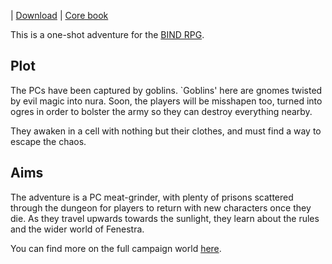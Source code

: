 <!--

The config/ directory is a subtree.  Best not to touch it.

- git-lfs
- inkscape (for composing svg images)
- pdflatex (loads of packages)

-->

| [Download][download] | [Core book][core]

This is a one-shot adventure for the [BIND RPG][core].

## Plot

The PCs have been captured by goblins.
`Goblins' here are gnomes twisted by evil magic into nura.
Soon, the players will be misshapen too, turned into ogres in order to bolster the army so they can destroy everything nearby.

They awaken in a cell with nothing but their clothes, and must find a way to escape the chaos.

## Aims

The adventure is a PC meat-grinder, with plenty of prisons scattered through the dungeon for players to return with new characters once they die.
As they travel upwards towards the sunlight, they learn about the rules and the wider world of Fenestra.

You can find more on the full campaign world [here][aif].

[download]: https://belgradecats.tk/share/oneshot.pdf
[core]: https://belgradecats.tk/BIND/core
[aif]: https://belgradecats.tk/BIND/aif
